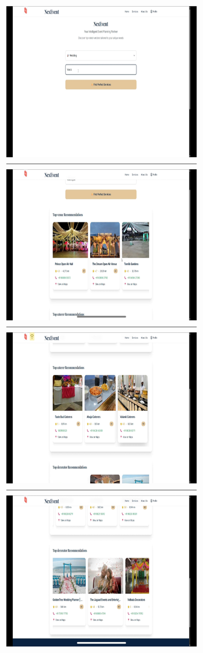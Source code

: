 <img src="input.jpg" alt="input Screenshot" width="1000" height="400">

---

<img src="venues.jpg" alt="input Screenshot" width="1000" height="400">

---
<img src="caterer.jpg" alt="input Screenshot" width="1000" height="400">

---

<img src="decorator.jpg" alt="input Screenshot" width="1000" height="400">
